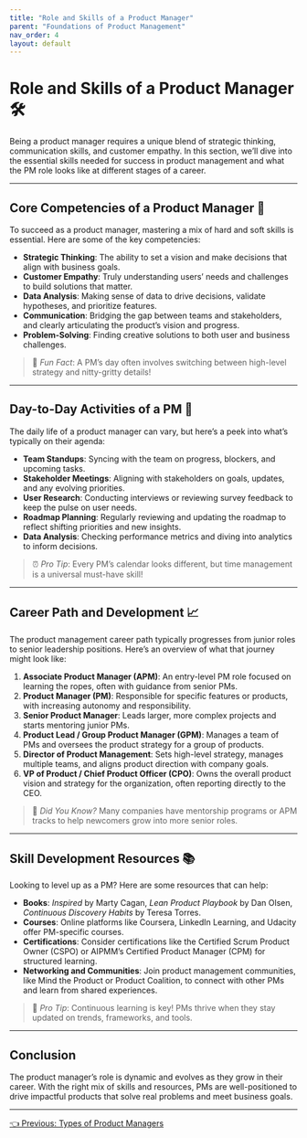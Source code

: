```yaml
---
title: "Role and Skills of a Product Manager"
parent: "Foundations of Product Management"
nav_order: 4
layout: default
---
```


# Role and Skills of a Product Manager 🛠️

Being a product manager requires a unique blend of strategic thinking, communication skills, and customer empathy. In this section, we’ll dive into the essential skills needed for success in product management and what the PM role looks like at different stages of a career.

---

## Core Competencies of a Product Manager 🎯

To succeed as a product manager, mastering a mix of hard and soft skills is essential. Here are some of the key competencies:

- **Strategic Thinking**: The ability to set a vision and make decisions that align with business goals.
- **Customer Empathy**: Truly understanding users’ needs and challenges to build solutions that matter.
- **Data Analysis**: Making sense of data to drive decisions, validate hypotheses, and prioritize features.
- **Communication**: Bridging the gap between teams and stakeholders, and clearly articulating the product’s vision and progress.
- **Problem-Solving**: Finding creative solutions to both user and business challenges.

> 🧩 *Fun Fact*: A PM’s day often involves switching between high-level strategy and nitty-gritty details!

---

## Day-to-Day Activities of a PM 📅

The daily life of a product manager can vary, but here’s a peek into what’s typically on their agenda:

- **Team Standups**: Syncing with the team on progress, blockers, and upcoming tasks.
- **Stakeholder Meetings**: Aligning with stakeholders on goals, updates, and any evolving priorities.
- **User Research**: Conducting interviews or reviewing survey feedback to keep the pulse on user needs.
- **Roadmap Planning**: Regularly reviewing and updating the roadmap to reflect shifting priorities and new insights.
- **Data Analysis**: Checking performance metrics and diving into analytics to inform decisions.

> ⏰ *Pro Tip*: Every PM’s calendar looks different, but time management is a universal must-have skill!

---

## Career Path and Development 📈

The product management career path typically progresses from junior roles to senior leadership positions. Here’s an overview of what that journey might look like:

1. **Associate Product Manager (APM)**: An entry-level PM role focused on learning the ropes, often with guidance from senior PMs.
2. **Product Manager (PM)**: Responsible for specific features or products, with increasing autonomy and responsibility.
3. **Senior Product Manager**: Leads larger, more complex projects and starts mentoring junior PMs.
4. **Product Lead / Group Product Manager (GPM)**: Manages a team of PMs and oversees the product strategy for a group of products.
5. **Director of Product Management**: Sets high-level strategy, manages multiple teams, and aligns product direction with company goals.
6. **VP of Product / Chief Product Officer (CPO)**: Owns the overall product vision and strategy for the organization, often reporting directly to the CEO.

> 🌱 *Did You Know?* Many companies have mentorship programs or APM tracks to help newcomers grow into more senior roles.

---

## Skill Development Resources 📚

Looking to level up as a PM? Here are some resources that can help:

- **Books**: *Inspired* by Marty Cagan, *Lean Product Playbook* by Dan Olsen, *Continuous Discovery Habits* by Teresa Torres.
- **Courses**: Online platforms like Coursera, LinkedIn Learning, and Udacity offer PM-specific courses.
- **Certifications**: Consider certifications like the Certified Scrum Product Owner (CSPO) or AIPMM’s Certified Product Manager (CPM) for structured learning.
- **Networking and Communities**: Join product management communities, like Mind the Product or Product Coalition, to connect with other PMs and learn from shared experiences.

> 📖 *Pro Tip*: Continuous learning is key! PMs thrive when they stay updated on trends, frameworks, and tools.

---

## Conclusion

The product manager’s role is dynamic and evolves as they grow in their career. With the right mix of skills and resources, PMs are well-positioned to drive impactful products that solve real problems and meet business goals.

---

<div class="nav-buttons">
    <a href="/foundations-of-product-management/types-of-product-managers/" class="btn btn-secondary">👈 Previous: Types of Product Managers</a>
</div>